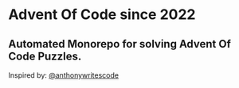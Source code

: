 # Advent Of Code since 2022

## Automated Monorepo for solving Advent Of Code Puzzles.

Inspired by: [@anthonywritescode](https://github.com/anthonywritescode)
